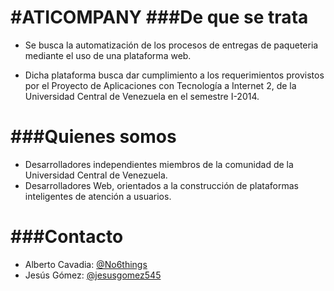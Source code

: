 #ATICOMPANY
###De que se trata
==================
* Se busca la automatización de los procesos de entregas de paqueteria mediante el uso de una plataforma web.

* Dicha plataforma busca dar cumplimiento a los requerimientos provistos por el Proyecto de Aplicaciones con Tecnología a Internet 2, de la Universidad Central de Venezuela en el semestre I-2014.

###Quienes somos
================
* Desarrolladores independientes miembros de la comunidad de la Universidad Central de Venezuela.
* Desarrolladores Web, orientados a la construcción de plataformas inteligentes de atención a usuarios.

###Contacto
===========
* Alberto Cavadia:	[@No6things](https://github.com/No6things)
* Jesús Gómez:		[@jesusgomez545](https://github.com/jesusgomez545)
